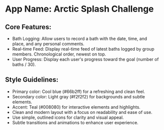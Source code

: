 # **App Name**: Arctic Splash Challenge

## Core Features:

- Bath Logging: Allow users to record a bath with the date, time, and place, and any personal comments.
- Real-time Feed: Display real-time feed of latest baths logged by group members. Chronological order, newest on top.
- User Progress: Display each user's progress toward the goal (number of baths / 30).

## Style Guidelines:

- Primary color: Cool blue (#66b2ff) for a refreshing and clean feel.
- Secondary color: Light gray (#f2f2f2) for backgrounds and subtle elements.
- Accent: Teal (#008080) for interactive elements and highlights.
- Clean and modern layout with a focus on readability and ease of use.
- Use simple, outlined icons for clarity and visual appeal.
- Subtle transitions and animations to enhance user experience.
